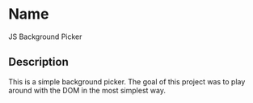# Name

JS Background Picker

## Description

This is a simple background picker. The goal of this project was to play around with the DOM in the most simplest way. 


